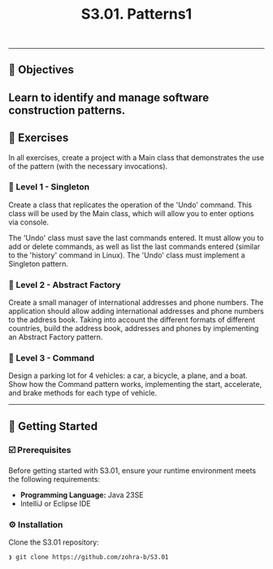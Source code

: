 
<p align="center"><h1 align="center">S3.01. Patterns1</h1></p>

<br>

---

## 📍 Objectives

Learn to identify and manage software construction patterns.
---

## 👾 Exercises
In all exercises, create a project with a Main class that demonstrates the use of the pattern (with the necessary invocations).

### 📌 Level 1 - Singleton
Create a class that replicates the operation of the 'Undo' command. This class will be used by the Main class, which will allow you to enter options via console.

The 'Undo' class must save the last commands entered. It must allow you to add or delete commands, as well as list the last commands entered (similar to the 'history' command in Linux).
The 'Undo' class must implement a Singleton pattern.


### 📌 Level 2 - Abstract Factory 
Create a small manager of international addresses and phone numbers.
The application should allow adding international addresses and phone numbers to the address book. 
Taking into account the different formats of different countries, build the address book, addresses and phones by implementing an Abstract Factory pattern.

### 📌 Level 3 - Command
Design a parking lot for 4 vehicles: a car, a bicycle, a plane, and a boat.
Show how the Command pattern works, implementing the start, accelerate, and brake methods for each type of vehicle.


---
## 🚀 Getting Started

### ☑️ Prerequisites

Before getting started with S3.01, ensure your runtime environment meets the following requirements:

- **Programming Language:** Java 23SE
- IntelliJ or Eclipse IDE


### ⚙️ Installation

Clone the S3.01 repository:
```sh
❯ git clone https://github.com/zohra-b/S3.01
```
